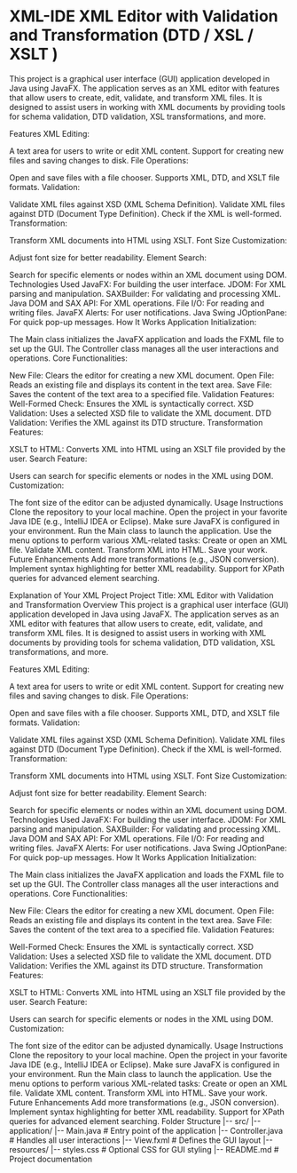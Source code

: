 # XML-IDE XML Editor with Validation and Transformation (DTD / XSL / XSLT )
This project is a graphical user interface (GUI) application developed in Java using JavaFX. The application serves as an XML editor with features that allow users to create, edit, validate, and transform XML files. It is designed to assist users in working with XML documents by providing tools for schema validation, DTD validation, XSL transformations, and more.

Features
XML Editing:

A text area for users to write or edit XML content.
Support for creating new files and saving changes to disk.
File Operations:

Open and save files with a file chooser.
Supports XML, DTD, and XSLT file formats.
Validation:

Validate XML files against XSD (XML Schema Definition).
Validate XML files against DTD (Document Type Definition).
Check if the XML is well-formed.
Transformation:

Transform XML documents into HTML using XSLT.
Font Size Customization:

Adjust font size for better readability.
Element Search:

Search for specific elements or nodes within an XML document using DOM.
Technologies Used
JavaFX: For building the user interface.
JDOM: For XML parsing and manipulation.
SAXBuilder: For validating and processing XML.
Java DOM and SAX API: For XML operations.
File I/O: For reading and writing files.
JavaFX Alerts: For user notifications.
Java Swing JOptionPane: For quick pop-up messages.
How It Works
Application Initialization:

The Main class initializes the JavaFX application and loads the FXML file to set up the GUI.
The Controller class manages all the user interactions and operations.
Core Functionalities:

New File: Clears the editor for creating a new XML document.
Open File: Reads an existing file and displays its content in the text area.
Save File: Saves the content of the text area to a specified file.
Validation Features:
Well-Formed Check: Ensures the XML is syntactically correct.
XSD Validation: Uses a selected XSD file to validate the XML document.
DTD Validation: Verifies the XML against its DTD structure.
Transformation Features:

XSLT to HTML: Converts XML into HTML using an XSLT file provided by the user.
Search Feature:

Users can search for specific elements or nodes in the XML using DOM.
Customization:

The font size of the editor can be adjusted dynamically.
Usage Instructions
Clone the repository to your local machine.
Open the project in your favorite Java IDE (e.g., IntelliJ IDEA or Eclipse).
Make sure JavaFX is configured in your environment.
Run the Main class to launch the application.
Use the menu options to perform various XML-related tasks:
Create or open an XML file.
Validate XML content.
Transform XML into HTML.
Save your work.
Future Enhancements
Add more transformations (e.g., JSON conversion).
Implement syntax highlighting for better XML readability.
Support for XPath queries for advanced element searching.

Explanation of Your XML Project
Project Title: XML Editor with Validation and Transformation
Overview
This project is a graphical user interface (GUI) application developed in Java using JavaFX. The application serves as an XML editor with features that allow users to create, edit, validate, and transform XML files. It is designed to assist users in working with XML documents by providing tools for schema validation, DTD validation, XSL transformations, and more.

Features
XML Editing:

A text area for users to write or edit XML content.
Support for creating new files and saving changes to disk.
File Operations:

Open and save files with a file chooser.
Supports XML, DTD, and XSLT file formats.
Validation:

Validate XML files against XSD (XML Schema Definition).
Validate XML files against DTD (Document Type Definition).
Check if the XML is well-formed.
Transformation:

Transform XML documents into HTML using XSLT.
Font Size Customization:

Adjust font size for better readability.
Element Search:

Search for specific elements or nodes within an XML document using DOM.
Technologies Used
JavaFX: For building the user interface.
JDOM: For XML parsing and manipulation.
SAXBuilder: For validating and processing XML.
Java DOM and SAX API: For XML operations.
File I/O: For reading and writing files.
JavaFX Alerts: For user notifications.
Java Swing JOptionPane: For quick pop-up messages.
How It Works
Application Initialization:

The Main class initializes the JavaFX application and loads the FXML file to set up the GUI.
The Controller class manages all the user interactions and operations.
Core Functionalities:

New File: Clears the editor for creating a new XML document.
Open File: Reads an existing file and displays its content in the text area.
Save File: Saves the content of the text area to a specified file.
Validation Features:

Well-Formed Check: Ensures the XML is syntactically correct.
XSD Validation: Uses a selected XSD file to validate the XML document.
DTD Validation: Verifies the XML against its DTD structure.
Transformation Features:

XSLT to HTML: Converts XML into HTML using an XSLT file provided by the user.
Search Feature:

Users can search for specific elements or nodes in the XML using DOM.
Customization:

The font size of the editor can be adjusted dynamically.
Usage Instructions
Clone the repository to your local machine.
Open the project in your favorite Java IDE (e.g., IntelliJ IDEA or Eclipse).
Make sure JavaFX is configured in your environment.
Run the Main class to launch the application.
Use the menu options to perform various XML-related tasks:
Create or open an XML file.
Validate XML content.
Transform XML into HTML.
Save your work.
Future Enhancements
Add more transformations (e.g., JSON conversion).
Implement syntax highlighting for better XML readability.
Support for XPath queries for advanced element searching.
Folder Structure 
|-- src/
    |-- application/
        |-- Main.java           # Entry point of the application
        |-- Controller.java     # Handles all user interactions
        |-- View.fxml           # Defines the GUI layout
|-- resources/
    |-- styles.css              # Optional CSS for GUI styling
|-- README.md                   # Project documentation

